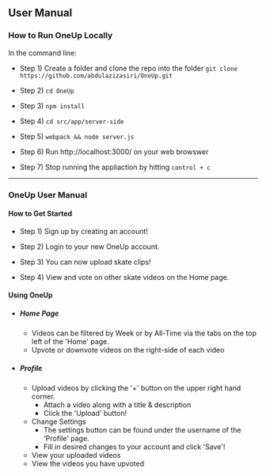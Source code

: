 ## User Manual

### How to Run OneUp Locally

In the command line:

- Step 1) Create a folder and clone the repo into the folder ```git clone https://github.com/abdulazizasiri/OneUp.git```

- Step 2) ```cd OneUp```

- Step 3) ```npm install```

- Step 4) ``` cd src/app/server-side ```

- Step 5) ```webpack && node server.js ```

- Step 6) Run http://localhost:3000/ on your web browswer 

- Step 7) Stop running the appliaction by hitting ```control + c ```

----------


### OneUp User Manual

#### How to Get Started

- Step 1) Sign up by creating an account!

- Step 2) Login to your new OneUp account.

- Step 3) You can now upload skate clips!

- Step 4) View and vote on other skate videos on the Home page.

#### Using OneUp

- ##### Home Page
  - Videos can be filtered by Week or by All-Time via the tabs on the top left of the 'Home' page.
  - Upvote or downvote videos on the right-side of each video

- ##### Profile
  - Upload videos by clicking the '+' button on the upper right hand corner.
    - Attach a video along with a title & description
    - Click the 'Upload' button!
  - Change Settings
    - The settings button can be found under the username of the 'Profile' page.
    - Fill in desired changes to your account and click 'Save'!
  - View your uploaded videos
  - View the videos you have upvoted


